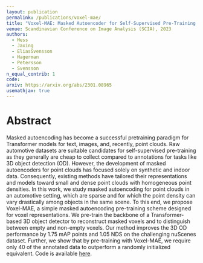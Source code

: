 ```yaml
---
layout: publication
permalink: /publications/voxel-mae/
title: "Voxel-MAE: Masked Autoencoder for Self-Supervised Pre-Training on Lidar Point Clouds"
venue: Scandinavian Conference on Image Analysis (SCIA), 2023
authors:
  - Hess
  - Jaxing
  - EliasSvensson
  - Hagerman
  - Petersson
  - Svensson
n_equal_contrib: 1
code:
arxiv: https://arxiv.org/abs/2301.08965
usemathjax: true
---
```


# Abstract
Masked autoencoding has become a successful pretraining paradigm for Transformer models for text, images, and, recently, point clouds. Raw automotive datasets are suitable candidates for self-supervised pre-training as they generally are cheap to collect compared to annotations for tasks like 3D object detection (OD). However, the development of masked autoencoders for point clouds has focused solely on synthetic and indoor data. Consequently, existing methods have tailored their representations and models toward small and dense point clouds with homogeneous point densities. In this work, we study masked autoencoding for point clouds in an automotive setting, which are sparse and for which the point density can vary drastically among objects in the same scene. To this end, we propose Voxel-MAE, a simple masked autoencoding pre-training scheme designed for voxel representations. We pre-train the backbone of a Transformer-based 3D object detector to reconstruct masked voxels and to distinguish between empty and non-empty voxels. Our method improves the 3D OD performance by 1.75 mAP points and 1.05 NDS on the challenging nuScenes dataset. Further, we show that by pre-training with Voxel-MAE, we require only 40 of the annotated data to outperform a randomly initialized equivalent. Code is available [here](https://github.com/georghess/voxel-mae).